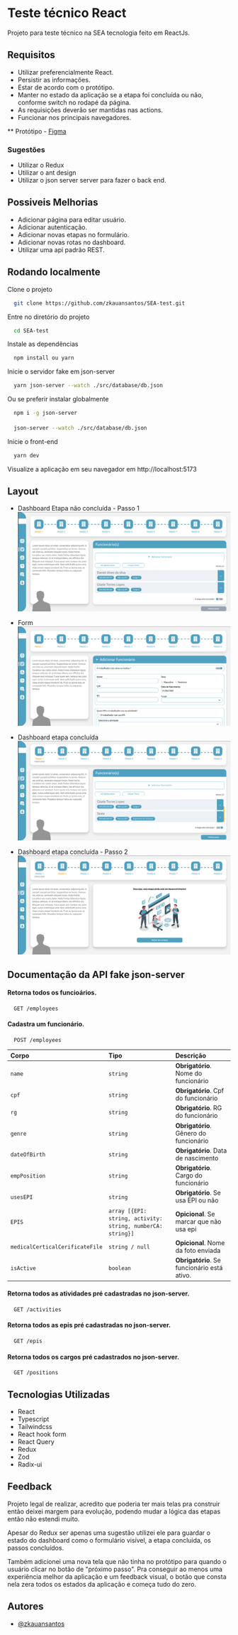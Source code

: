 
# Teste técnico React 

Projeto para teste técnico na SEA tecnologia feito em ReactJs.





## Requisitos

- Utilizar preferencialmente React.
- Persistir as informações.
- Estar de acordo com o protótipo.
- Manter no estado da aplicação se a etapa foi concluída ou não, conforme switch no rodapé da página.
- As requisições deverão ser mantidas nas actions.
- Funcionar nos principais navegadores.

** Protótipo -
<a href="https://www.figma.com/file/gGePjuPTHdH7pISofjrzxB/Desafio-React?type=design&node-id=0-1&mode=design&t=HfN28mNsQ75SVp1P-0" target="_blank"> 
Figma
</a>

### Sugestões 

- Utilizar o Redux 
- Utilizar o ant design
- Utilizar o json server server para fazer o back end. 


## Possiveis Melhorias

 - Adicionar página para editar usuário.
 - Adicionar autenticação.
 - Adicionar novas etapas no formulário.
 - Adicionar novas rotas no dashboard.
 - Utilizar uma api padrão REST.


## Rodando localmente

Clone o projeto

```bash
  git clone https://github.com/zkauansantos/SEA-test.git
```

Entre no diretório do projeto

```bash
  cd SEA-test
```

Instale as dependências

```bash
  npm install ou yarn
```

Inicie o servidor fake em json-server

```bash
  yarn json-server --watch ./src/database/db.json
```

Ou se preferir instalar globalmente 
```bash
  npm i -g json-server

  json-server --watch ./src/database/db.json
```

Inicie o front-end

```bash
  yarn dev
```

Visualize a aplicação em seu navegador em http://localhost:5173


## Layout 

- Dashboard Etapa não concluída - Passo 1
[<img src="./public/Dashboard.png"/>]()

- Form 
[<img src="./public/Form.png"/>]()

- Dashboard etapa concluída
[<img src="./public/Dashboard-conclused.png"/>]()

- Dashboard etapa concluída - Passo 2
[<img src="./public/Stage 2.png"/>]()



## Documentação da API fake json-server

#### Retorna todos os funcioários.

```http
  GET /employees
```

#### Cadastra um funcionário.

```http
  POST /employees
```

| Corpo   | Tipo       | Descrição                                   |
| :---------- | :--------- | :------------------------------------------ |
| `name`      | `string` | **Obrigatório**. Nome do funcionário |
| `cpf`      | `string` | **Obrigatório**. Cpf do funcionário |
| `rg`      | `string` | **Obrigatório**. RG do funcionário |
| `genre`      | `string` | **Obrigatório**. Gênero do funcionário |
| `dateOfBirth`      | `string` | **Obrigatório**. Data de nascimento |
| `empPosition`      | `string` | **Obrigatório**. Cargo do funcionário |
| `usesEPI`      | `string` | **Obrigatório**. Se usa EPI ou não |
| `EPIS`      | `array [{EPI: string, activity: string, numberCA: string}]` | **Opicional**. Se marcar que não usa epi |
| `medicalCerticalCerificateFile`      | `string / null` | **Opicional**. Nome da foto enviada |
| `isActive`      | `boolean` | **Obrigatório**. Se funcionário está ativo. |


#### Retorna todos as atividades pré cadastradas no json-server.

```http
  GET /activities
```

#### Retorna todos as epis pré cadastradas no json-server.


```http
  GET /epis
```

#### Retorna todos os cargos pré cadastrados no json-server.

```http
  GET /positions
```




## Tecnologias Utilizadas

- React
- Typescript
- Tailwindcss
- React hook form
- React Query
- Redux 
- Zod
- Radix-ui



## Feedback

Projeto legal de realizar, acredito que poderia ter mais telas pra construir então deixei margem para evolução, podendo mudar a lógica das etapas então não estendi muito.

Apesar do Redux ser apenas uma sugestão utilizei ele para guardar o estado do dashboard como o formulário visível, a etapa concluida, os passos concluídos.

Também adicionei uma nova tela que não tinha no protótipo para quando o usuário clicar no botão de "próximo passo". Pra conseguir ao menos uma experiência melhor da aplicação e um feedback visual, o botão que consta nela zera todos os estados da aplicação e começa tudo do zero.



## Autores

- [@zkauansantos](https://www.github.com/zkauansantos)

